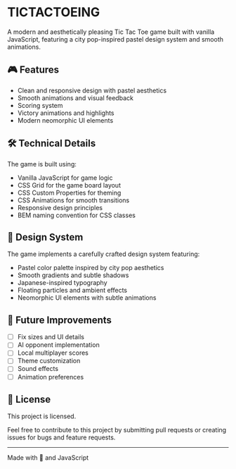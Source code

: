 # TICTACTOEING

A modern and aesthetically pleasing Tic Tac Toe game built with vanilla JavaScript, featuring a city pop-inspired pastel design system and smooth animations.

## 🎮 Features

- Clean and responsive design with pastel aesthetics
- Smooth animations and visual feedback
- Scoring system
- Victory animations and highlights
- Modern neomorphic UI elements

## 🛠️ Technical Details

The game is built using:
- Vanilla JavaScript for game logic
- CSS Grid for the game board layout
- CSS Custom Properties for theming
- CSS Animations for smooth transitions
- Responsive design principles
- BEM naming convention for CSS classes

## 🎨 Design System

The game implements a carefully crafted design system featuring:
- Pastel color palette inspired by city pop aesthetics
- Smooth gradients and subtle shadows
- Japanese-inspired typography
- Floating particles and ambient effects
- Neomorphic UI elements with subtle animations

## 🎯 Future Improvements

- [ ] Fix sizes and UI details
- [ ] AI opponent implementation
- [ ] Local multiplayer scores
- [ ] Theme customization
- [ ] Sound effects
- [ ] Animation preferences

## 📖 License

This project is licensed.

Feel free to contribute to this project by submitting pull requests or creating issues for bugs and feature requests.

---
Made with 💖 and JavaScript
